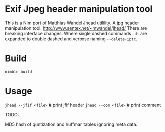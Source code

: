 # Exif Jpeg header manipulation tool

This is a  Nim port of Matthias Wandel Jhead utilility. A jpg header manipulation tool.
http://www.sentex.net/~mwandel/jhead/
There are breaking interface changes. Where single dashed commands `-di` are expanded to double dashed and verbose naming `--delete-iptc`.

# Build

`nimble build`

# Usage
`jhead --jfif <file>` # print jfif header
`jhead --com <file>` # print comment


TODO:

MD5 hash of quntization and huffman tables ignoring meta data.